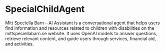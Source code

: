 # SpecialChildAgent
Mitt Speciella Barn – AI Assistant is a conversational agent that helps users find information and resources related to children with disabilities on the mittspeciellabarn.se website. It uses OpenAI models to answer questions, retrieve relevant content, and guide users through services, financial aid, and activities.
